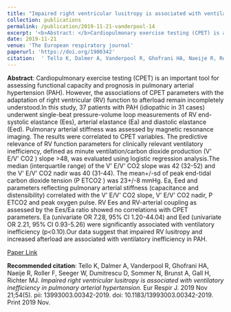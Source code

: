 ```yaml
--- 
title: "Impaired right ventricular lusitropy is associated with ventilatory inefficiency in pulmonary arterial hypertension." 
collection: publications 
permalink: /publication/2019-11-21-vanderpool-14 
excerpt: '<b>Abstract: </b>Cardiopulmonary exercise testing (CPET) is an important tool for assessing functional capacity and prognosis in pulmonary arterial hypertension (PAH). However, the associations of CPET parameters with the adaptation of right ventricular (RV) function to afterload remain incompletely understood.In this study, 37 patients with PAH (idiopathic [...]' 
date: 2019-11-21 
venue: 'The European respiratory journal' 
paperurl: 'https://doi.org/1900342' 
citation:  ' Tello K, Dalmer A, Vanderpool R, Ghofrani HA, Naeije R, Roller F, Seeger W, Dumitrescu D, Sommer N, Brunst A, Gall H, Richter MJ. <i>Impaired right ventricular lusitropy is associated with ventilatory inefficiency in pulmonary arterial hypertension.</i> Eur Respir J. 2019 Nov 21;54(5). pii: 13993003.00342-2019. doi: 10.1183/13993003.00342-2019. Print 2019 Nov.' 
--- 
```

<b>Abstract</b>:  Cardiopulmonary exercise testing (CPET) is an important tool for assessing functional capacity and prognosis in pulmonary arterial hypertension (PAH). However, the associations of CPET parameters with the adaptation of right ventricular (RV) function to afterload remain incompletely understood.In this study, 37 patients with PAH (idiopathic in 31 cases) underwent single-beat pressure-volume loop measurements of RV end-systolic elastance (Ees), arterial elastance (Ea) and diastolic elastance (Eed). Pulmonary arterial stiffness was assessed by magnetic resonance imaging. The results were correlated to CPET variables. The predictive relevance of RV function parameters for clinically relevant ventilatory inefficiency, defined as minute ventilation/carbon dioxide production (V' E/V' CO2 ) slope >48, was evaluated using logistic regression analysis.The median (interquartile range) of the V' E/V' CO2 slope was 42 (32-52) and the V' E/V' CO2 nadir was 40 (31-44). The mean+/-sd of peak end-tidal carbon dioxide tension (P ETCO2 ) was 23+/-8 mmHg. Ea, Eed and parameters reflecting pulmonary arterial stiffness (capacitance and distensibility) correlated with the V' E/V' CO2 slope, V' E/V' CO2 nadir, P ETCO2 and peak oxygen pulse. RV Ees and RV-arterial coupling as assessed by the Ees/Ea ratio showed no correlations with CPET parameters. Ea (univariate OR 7.28, 95% CI 1.20-44.04) and Eed (univariate OR 2.21, 95% CI 0.93-5.26) were significantly associated with ventilatory inefficiency (p<0.10).Our data suggest that impaired RV lusitropy and increased afterload are associated with ventilatory inefficiency in PAH.  
 
[Paper Link](https://doi.org/1900342) 
 
<b>Recommended citation</b>:  Tello K, Dalmer A, Vanderpool R, Ghofrani HA, Naeije R, Roller F, Seeger W, Dumitrescu D, Sommer N, Brunst A, Gall H, Richter MJ. <i>Impaired right ventricular lusitropy is associated with ventilatory inefficiency in pulmonary arterial hypertension.</i> Eur Respir J. 2019 Nov 21;54(5). pii: 13993003.00342-2019. doi: 10.1183/13993003.00342-2019. Print 2019 Nov. 
